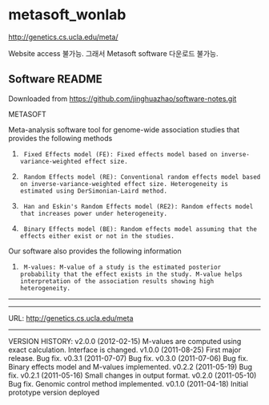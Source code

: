 # metasoft_wonlab

http://genetics.cs.ucla.edu/meta/

Website access 불가능. 그래서 Metasoft software 다운로드 불가능.


## Software README
Downloaded from https://github.com/jinghuazhao/software-notes.git

METASOFT

Meta-analysis software tool for genome-wide association studies that provides the following methods

   1.      Fixed Effects model (FE): Fixed effects model based on inverse-variance-weighted effect size.
   2.      Random Effects model (RE): Conventional random effects model based on inverse-variance-weighted effect size. Heterogeneity is estimated using DerSimonian-Laird method.
   3.      Han and Eskin's Random Effects model (RE2): Random effects model that increases power under heterogeneity.
   4.      Binary Effects model (BE): Random effects model assuming that the effects either exist or not in the studies.

Our software also provides the following information

   1.      M-values: M-value of a study is the estimated posterior probability that the effect exists in the study. M-value helps interpretation of the association results showing high heterogeneity.

------------------------------------------------





------------------------------------------------

URL:
http://genetics.cs.ucla.edu/meta

------------------------------------------------

VERSION HISTORY:
      v2.0.0 (2012-02-15) M-values are computed using exact calculation. Interface is changed.
      v1.0.0 (2011-08-25) First major release. Bug fix.
      v0.3.1 (2011-07-07) Bug fix.
      v0.3.0 (2011-07-06) Bug fix. Binary effects model and M-values implemented.
      v0.2.2 (2011-05-19) Bug fix.
      v0.2.1 (2011-05-16) Small changes in output format.
      v0.2.0 (2011-05-10) Bug fix. Genomic control method implemented.
      v0.1.0 (2011-04-18) Initial prototype version deployed






